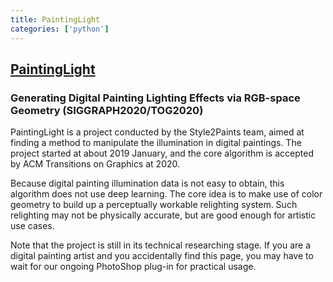 ```yaml
---
title: PaintingLight
categories: ['python']
---
```

## [PaintingLight](https://github.com/lllyasviel/PaintingLight)

### Generating Digital Painting Lighting Effects via RGB-space Geometry (SIGGRAPH2020/TOG2020)


PaintingLight is a project conducted by the Style2Paints team, aimed at finding a method to manipulate the illumination in digital paintings. The project started at about 2019 January, and the core algorithm is accepted by ACM Transitions on Graphics at 2020. 

Because digital painting illumination data is not easy to obtain, this algorithm does not use deep learning. The core idea is to make use of color geometry to build up a perceptually workable relighting system. Such relighting may not be physically accurate, but are good enough for artistic use cases.

Note that the project is still in its technical researching stage. If you are a digital painting artist and you accidentally find this page, you may have to wait for our ongoing PhotoShop plug-in for practical usage.

